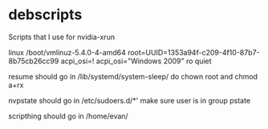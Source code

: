 # debscripts
Scripts that I use for nvidia-xrun

linux	/boot/vmlinuz-5.4.0-4-amd64 root=UUID=1353a94f-c209-4f10-87b7-8b75cb26cc99 acpi_osi=! acpi_osi="Windows 2009" ro  quiet

resume should go in /lib/systemd/system-sleep/
  do chown root and chmod a+rx

nvpstate should go in /etc/sudoers.d/*'
  make sure user is in group pstate

scripthing should go in /home/evan/
